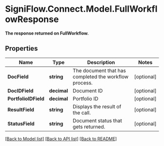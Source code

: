 # SigniFlow.Connect.Model.FullWorkflowResponse
#### The response returned on FullWorkflow.

## Properties

Name | Type | Description | Notes
------------ | ------------- | ------------- | -------------
**DocField** | **string** | The document that has completed the workflow process. | [optional] 
**DocIDField** | **decimal** | Document ID | [optional] 
**PortfolioIDField** | **decimal** | Portfolio ID | [optional] 
**ResultField** | **string** | Displays the result of the call. | [optional] 
**StatusField** | **string** | Document status that gets returned. | [optional] 

[[Back to Model list]](../README.md#documentation-for-models) [[Back to API list]](../README.md#documentation-for-api-endpoints) [[Back to README]](../README.md)

